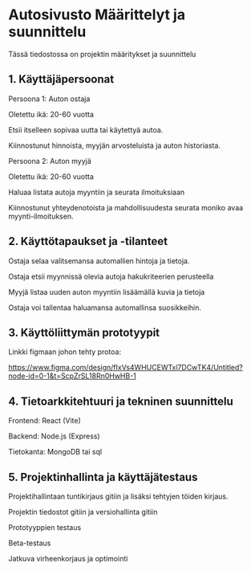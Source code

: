 # Autosivusto Määrittelyt ja suunnittelu

Tässä tiedostossa on projektin määritykset ja suunnittelu

## 1. Käyttäjäpersoonat

Persoona 1: Auton ostaja

Oletettu ikä: 20-60 vuotta

Etsii itselleen sopivaa uutta tai käytettyä autoa.

Kiinnostunut hinnoista, myyjän arvosteluista ja auton historiasta.

Persoona 2: Auton myyjä

Oletettu ikä: 20-60 vuotta

Haluaa listata autoja myyntiin ja seurata ilmoituksiaan

Kiinnostunut yhteydenotoista ja mahdollisuudesta seurata moniko avaa myynti-ilmoituksen.

## 2. Käyttötapaukset ja -tilanteet

Ostaja selaa valitsemansa automallien hintoja ja tietoja.

Ostaja etsii myynnissä olevia autoja hakukriteerien perusteella

Myyjä listaa uuden auton myyntiin lisäämällä kuvia ja tietoja

Ostaja voi tallentaa haluamansa automallinsa suosikkeihin.


## 3. Käyttöliittymän prototyypit

Linkki figmaan johon tehty protoa: 

https://www.figma.com/design/fIxVs4WHUCEWTxl7DCwTK4/Untitled?node-id=0-1&t=ScpZrSL18Rn0HwHB-1 

## 4. Tietoarkkitehtuuri ja tekninen suunnittelu

Frontend: React (Vite)

Backend: Node.js (Express)

Tietokanta: MongoDB tai sql

## 5. Projektinhallinta ja käyttäjätestaus

Projektihallintaan tuntikirjaus gitiin ja lisäksi tehtyjen töiden kirjaus.

Projektin tiedostot gitiin ja versiohallinta gitiin

Prototyyppien testaus

Beta-testaus 

Jatkuva virheenkorjaus ja optimointi
